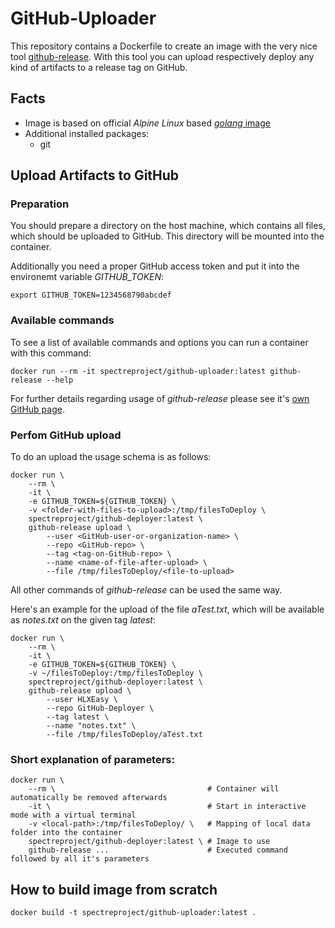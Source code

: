 # GitHub-Uploader
This repository contains a Dockerfile to create an image with the very
nice tool [github-release](https://github.com/aktau/github-release).
With this tool you can upload respectively deploy any kind of artifacts
to a release tag on GitHub.

## Facts
* Image is based on official _Alpine Linux_ based [_golang_ image](https://hub.docker.com/_/golang/)
* Additional installed packages:
  * git

## Upload Artifacts to GitHub

### Preparation
You should prepare a directory on the host machine, which contains all
files, which should be uploaded to GitHub. This directory will be mounted
into the container.

Additionally you need a proper GitHub access token and put it into the
environemt variable _GITHUB_TOKEN_:

```
export GITHUB_TOKEN=1234568790abcdef
```

### Available commands
To see a list of available commands and options you can run a container
with this command:

```
docker run --rm -it spectreproject/github-uploader:latest github-release --help
```

For further details regarding usage of _github-release_ please see it's
[own GitHub page](https://github.com/aktau/github-release).

### Perfom GitHub upload

To do an upload the usage schema is as follows:

```
docker run \
    --rm \
    -it \
    -e GITHUB_TOKEN=${GITHUB_TOKEN} \
    -v <folder-with-files-to-upload>:/tmp/filesToDeploy \
    spectreproject/github-deployer:latest \
    github-release upload \
        --user <GitHub-user-or-organization-name> \
        --repo <GitHub-repo> \
        --tag <tag-on-GitHub-repo> \
        --name <name-of-file-after-upload> \
        --file /tmp/filesToDeploy/<file-to-upload>
```

All other commands of _github-release_ can be used the same way.

Here's an example for the upload of the file _aTest.txt_, which will be
available as _notes.txt_ on the given tag _latest_:

```
docker run \
    --rm \
    -it \
    -e GITHUB_TOKEN=${GITHUB_TOKEN} \
    -v ~/filesToDeploy:/tmp/filesToDeploy \
    spectreproject/github-deployer:latest \
    github-release upload \
        --user HLXEasy \
        --repo GitHub-Deployer \
        --tag latest \
        --name "notes.txt" \
        --file /tmp/filesToDeploy/aTest.txt
```

### Short explanation of parameters:

```
docker run \
    --rm \                                  # Container will automatically be removed afterwards
    -it \                                   # Start in interactive mode with a virtual terminal
    -v <local-path>:/tmp/filesToDeploy/ \   # Mapping of local data folder into the container
    spectreproject/github-deployer:latest \ # Image to use
    github-release ...                      # Executed command followed by all it's parameters
```

## How to build image from scratch
```
docker build -t spectreproject/github-uploader:latest .
```
